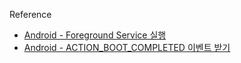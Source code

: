 Reference
* [Android - Foreground Service 실행](https://codechacha.com/ko/android-start-foreground-service/)
* [Android - ACTION_BOOT_COMPLETED 이벤트 받기](https://codechacha.com/ko/android-action-boot-completed/)
